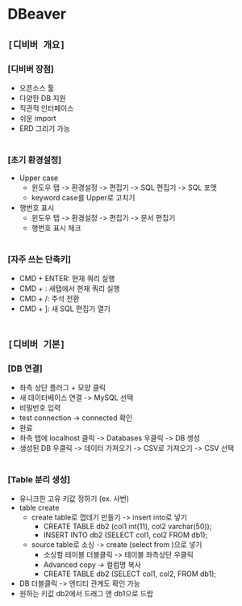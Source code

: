 # DBeaver

## `[디비버 개요]`

### [디비버 장점]
* 오픈소스 툴
* 다양한 DB 지원
* 직관적 인터페이스
* 쉬운 import
* ERD 그리기 가능
<br><br>

### [초기 환경설정]
* Upper case
    * 윈도우 탭 -> 환경설정 -> 편집기 -> SQL 편집기 -> SQL 포맷
    * keyword case를 Upper로 고치기
* 행번호 표시
    * 윈도우 탭 -> 환경설정 -> 편집기 -> 문서 편집기
    * 행번호 표시 체크
<br><br>

### [자주 쓰는 단축키]
* CMD + ENTER: 현재 쿼리 실행
* CMD + \: 새탭에서 현재 쿼리 실행
* CMD + /: 주석 전환
* CMD + ]: 새 SQL 편집기 열기
<br><br>



## `[디비버 기본]`

### [DB 연결]
* 좌측 상단 플러그 + 모양 클릭
* 새 데이터베이스 연결 -> MySQL 선택
* 비밀번호 입력
* test connection -> connected 확인
* 완료
* 좌측 탭에 localhost 클릭 -> Databases 우클릭 -> DB 생성
* 생성된 DB 우클릭 -> 데이터 가져오기 -> CSV로 가져오기 -> CSV 선택
<br><br>

### [Table 분리 생성]
* 유니크한 고유 키값 정하기 (ex. 사번)
* table create
    * create table로 껍데기 만들기 -> insert into로 넣기
        * CREATE TABLE db2 (col1 int(11), col2 varchar(50));
        * INSERT INTO db2 (SELECT col1, col2 FROM db1);
    * source table로 소싱 -> create (select from )으로 넣기
        * 소싱할 테이블 더블클릭 -> 테이블 좌측상단 우클릭
        * Advanced copy -> 컬럼명 복사
        * CREATE TABLE db2 (SELECT col1, col2, FROM db1);
* DB 더블클릭 -> 엔티티 관계도 확인 가능
* 원하는 키값 db2에서 드래그 앤 db1으로 드랍
<br><br>







